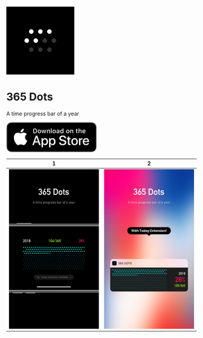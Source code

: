 ![](365%20Dots/Assets.xcassets/AppIcon.appiconset/iPhone-60@3x.png)
# 365 Dots
A time progress bar of a year


[![](Download_on_the_App_Store_Badge_US-UK_RGB_blk_092917.svg)](http://itunes.apple.com/us/app/id1370611373?mt=8)





| 1 | 2 |
|---|---|
|![](Screenshots/1.png)|![](Screenshots/2.png)|
